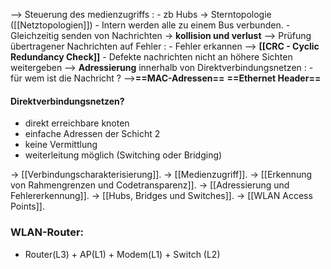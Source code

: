 --> Steuerung des medienzugriffs : 
	- zb Hubs -> Sterntopologie ([[Netztopologien]])
	- Intern werden alle zu einem Bus verbunden.
	- Gleichzeitig senden von Nachrichten -> **kollision und verlust**
--> Prüfung übertragener Nachrichten auf Fehler :
	- Fehler erkannen --> **[[CRC - Cyclic Redundancy Check]]**
	- Defekte nachrichten nicht an höhere Sichten weitergeben
--> **Adressierung** innerhalb von Direktverbindungsnetzen :
	- für wem ist die Nachricht ? -->**==MAC-Adressen==** **==Ethernet Header==**

#### Direktverbindungsnetzen?
- direkt erreichbare knoten
- einfache Adressen der Schicht 2
- keine Vermittlung 
- weiterleitung möglich (Switching oder Bridging)

-> [[Verbindungscharakterisierung]].
-> [[Medienzugriff]].
-> [[Erkennung von Rahmengrenzen und Codetransparenz]].
-> [[Adressierung und Fehlererkennung]].
-> [[Hubs, Bridges und Switches]].
-> [[WLAN Access Points]].

### WLAN-Router:
- Router(L3) + AP(L1) + Modem(L1) + Switch (L2)